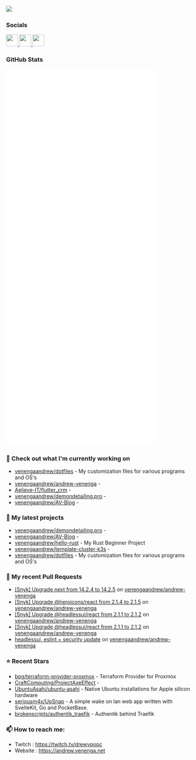<a href="https://www.twitch.tv/drewvpopc" target="_blank" rel="noreferrer"><img
src="https://img.shields.io/twitch/status/drewvpopc?logo=twitchsx&style=for-the-badge&color=0891b2&labelColor=1c1917&label=TWITCH+STATUS" /></a>

### Socials

<p align="left"> <a href="https://www.github.com/venengaandrew" target="_blank" rel="noreferrer"> <picture> <source media="(prefers-color-scheme: dark)" srcset="https://raw.githubusercontent.com/danielcranney/readme-generator/main/public/icons/socials/github-dark.svg" /> <source media="(prefers-color-scheme: light)" srcset="https://raw.githubusercontent.com/danielcranney/readme-generator/main/public/icons/socials/github.svg" /> <img src="https://raw.githubusercontent.com/danielcranney/readme-generator/main/public/icons/socials/github.svg" width="32" height="32" /> </picture> </a> <a href="https://www.linkedin.com/in/andrew-k-venenga" target="_blank" rel="noreferrer"> <picture> <source media="(prefers-color-scheme: dark)" srcset="https://raw.githubusercontent.com/danielcranney/readme-generator/main/public/icons/socials/linkedin-dark.svg" /> <source media="(prefers-color-scheme: light)" srcset="https://raw.githubusercontent.com/danielcranney/readme-generator/main/public/icons/socials/linkedin.svg" /> <img src="https://raw.githubusercontent.com/danielcranney/readme-generator/main/public/icons/socials/linkedin.svg" width="32" height="32" /> </picture> </a> <a href="https://www.twitch.tv/drewvpopc" target="_blank" rel="noreferrer"> <picture> <source media="(prefers-color-scheme: dark)" srcset="https://raw.githubusercontent.com/danielcranney/readme-generator/main/public/icons/socials/twitch-dark.svg" /> <source media="(prefers-color-scheme: light)" srcset="https://raw.githubusercontent.com/danielcranney/readme-generator/main/public/icons/socials/twitch.svg" /> <img src="https://raw.githubusercontent.com/danielcranney/readme-generator/main/public/icons/socials/twitch.svg" width="32" height="32" /> </picture> </a></p>

### GitHub Stats

<p align="left"><img src="https://raw.githubusercontent.com/venengaandrew/venengaandrew/main/github-metrics.svg" /></p>

### 👷 Check out what I'm currently working on

- [venengaandrew/dotfiles](https://github.com/venengaandrew/dotfiles) - My customization files for various programs and OS&#39;s
- [venengaandrew/andrew-venenga](https://github.com/venengaandrew/andrew-venenga) - 
- [Aelieve-IT/flutter_crm](https://github.com/Aelieve-IT/flutter_crm) - 
- [venengaandrew/demondetailing.pro](https://github.com/venengaandrew/demondetailing.pro) - 
- [venengaandrew/AV-Blog](https://github.com/venengaandrew/AV-Blog) - 
### 🌱 My latest projects

- [venengaandrew/demondetailing.pro](https://github.com/venengaandrew/demondetailing.pro) - 
- [venengaandrew/AV-Blog](https://github.com/venengaandrew/AV-Blog) - 
- [venengaandrew/hello-rust](https://github.com/venengaandrew/hello-rust) - My Rust Beginner Project
- [venengaandrew/template-cluster-k3s](https://github.com/venengaandrew/template-cluster-k3s) - 
- [venengaandrew/dotfiles](https://github.com/venengaandrew/dotfiles) - My customization files for various programs and OS&#39;s
### 🔨 My recent Pull Requests

- [[Snyk] Upgrade next from 14.2.4 to 14.2.5](https://github.com/venengaandrew/andrew-venenga/pull/42) on [venengaandrew/andrew-venenga](https://github.com/venengaandrew/andrew-venenga)
- [[Snyk] Upgrade @heroicons/react from 2.1.4 to 2.1.5](https://github.com/venengaandrew/andrew-venenga/pull/41) on [venengaandrew/andrew-venenga](https://github.com/venengaandrew/andrew-venenga)
- [[Snyk] Upgrade @headlessui/react from 2.1.1 to 2.1.2](https://github.com/venengaandrew/andrew-venenga/pull/35) on [venengaandrew/andrew-venenga](https://github.com/venengaandrew/andrew-venenga)
- [[Snyk] Upgrade @headlessui/react from 2.1.1 to 2.1.2](https://github.com/venengaandrew/andrew-venenga/pull/34) on [venengaandrew/andrew-venenga](https://github.com/venengaandrew/andrew-venenga)
- [headlessui, eslint &#43; security update](https://github.com/venengaandrew/andrew-venenga/pull/33) on [venengaandrew/andrew-venenga](https://github.com/venengaandrew/andrew-venenga)
### ⭐ Recent Stars

- [bpg/terraform-provider-proxmox](https://github.com/bpg/terraform-provider-proxmox) - Terraform Provider for Proxmox
- [CraftComputing/ProjectAxeEffect](https://github.com/CraftComputing/ProjectAxeEffect) - 
- [UbuntuAsahi/ubuntu-asahi](https://github.com/UbuntuAsahi/ubuntu-asahi) - Native Ubuntu installations for Apple silicon hardware
- [seriousm4x/UpSnap](https://github.com/seriousm4x/UpSnap) - A simple wake on lan web app written with SvelteKit, Go and PocketBase.
- [brokenscripts/authentik_traefik](https://github.com/brokenscripts/authentik_traefik) - Authentik behind Traefik
### 📫 How to reach me:
  - Twitch    : <https://twitch.tv/drewvpopc>
  - Website   : <https://andrew.venenga.net>
